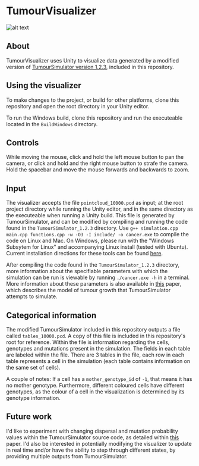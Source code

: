 # TumourVisualizer

![alt text](https://github.com/Spenca/UnityTumourSimulator/blob/master/Screenshot.png)

## About
TumourVisualizer uses Unity to visualize data generated by a modified version of [TumourSimulator version 1.2.3](https://www2.ph.ed.ac.uk/~bwaclaw/cancer-code/), included in this repository.

## Using the visualizer
To make changes to the project, or build for other platforms, clone this repository and open the root directory in your Unity editor.

To run the Windows build, clone this repository and run the executeable located in the `BuildWindows` directory.

## Controls
While moving the mouse, click and hold the left mouse button to pan the camera, or click and hold and the right mouse button to strafe the camera. Hold the spacebar and move the mouse forwards and backwards to zoom.

## Input
The visualizer accepts the file `pointcloud_10000.pcd` as input; at the root project directory while running the Unity editor, and in the same directory as the executeable when running a Unity build. This file is generated by TumourSimulator, and can be modified by compiling and running the code found in the `TumourSimulator_1.2.3` directory. Use `g++ simulation.cpp main.cpp functions.cpp -w -O3 -I include/ -o cancer.exe` to compile the code on Linux and Mac. On Windows, please run with the "Windows Subsytem for Linux" and accompanying Linux install (tested with Ubuntu). Current installation directions for these tools can be found [here](https://docs.microsoft.com/en-us/windows/wsl/install-win10).


After compiling the code found in the `TumourSimulator_1.2.3` directory, more information about the specifiable parameters with which the simulation can be run is viewable by running `./cancer.exe -h` in a terminal. More information about these parameters is also available in [this](https://www.nature.com/articles/nature14971) paper, which describes the model of tumour growth that TumourSimulator attempts to simulate.

## Categorical information
The modified TumourSimulator included in this repository outputs a file called `tables_10000.pcd`. A copy of this file is included in this repository's root for reference. Within the file is information regarding the cells, genotypes and mutations present in the simulation. The fields in each table are labeled within the file. There are 3 tables in the file, each row in each table represents a cell in the simulation (each table contains information on the same set of cells).

A couple of notes:
If a cell has a `mother_genotype_id` of `-1`, that means it has no mother genotype. Furthermore, different coloured cells have different genotypes, as the colour of a cell in the visualization is determined by its genotype information. 

## Future work
I'd like to experiment with changing dispersal and mutation probability values within the TumourSimulator source code, as detailed within [this](https://www.nature.com/articles/nature14971) paper. I'd also be interested in potentially modifying the visualizer to update in real time and/or have the ability to step through different states, by providing multiple outputs from TumourSimulator.
